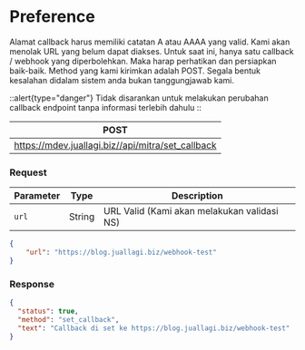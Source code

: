 # Preference
Alamat callback harus memiliki catatan A atau AAAA yang valid. Kami akan menolak URL yang belum dapat diakses. Untuk saat ini, hanya satu callback / webhook yang diperbolehkan. Maka harap perhatikan dan persiapkan baik-baik. Method yang kami kirimkan adalah POST. Segala bentuk kesalahan didalam sistem anda bukan tanggungjawab kami.

::alert{type="danger"}
Tidak disarankan untuk melakukan perubahan callback endpoint tanpa informasi terlebih dahulu
::

POST                                                   |
-------------------------------------------------------|
https://mdev.juallagi.biz//api/mitra/set_callback |


### Request

| Parameter |Type| Description                                 |
|-----------|------|---------------------------------------------|
| ``url``   |String| URL Valid (Kami akan melakukan validasi NS) |
```json
{
    "url": "https://blog.juallagi.biz/webhook-test"
}
```

### Response
```json
{
  "status": true,
  "method": "set_callback",
  "text": "Callback di set ke https://blog.juallagi.biz/webhook-test"
}
```
